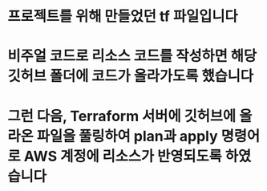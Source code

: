 # 프로젝트를 위해 만들었던 tf 파일입니다
# 비주얼 코드로 리소스 코드를 작성하면 해당 깃허브 폴더에 코드가 올라가도록 했습니다
# 그런 다음, Terraform 서버에 깃허브에 올라온 파일을 풀링하여 plan과 apply 명령어로 AWS 계정에 리소스가 반영되도록 하였습니다
